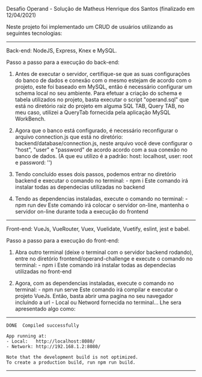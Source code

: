 Desafio Operand - Solução de Matheus Henrique dos Santos (finalizado em 12/04/2021)

Neste projeto foi implementado um CRUD de usuários utilizando as seguintes tecnologias: 

-------------------------------------------------------------------

Back-end: NodeJS, Express, Knex e MySQL.

  Passo a passo para a execução do back-end: 

  1. Antes de executar o servidor, certifique-se que as suas  configurações do banco de dados e conexão com o mesmo estejam de acordo com o projeto, este foi baseado em MySQL, então é necessário configurar um schema local no seu ambiente. Para efetuar a criação do schema e tabela utilizados no projeto, basta executar o script "operand.sql" que está no diretório raiz do projeto em alguma SQL TAB, Query TAB, no meu caso, utilizei a QueryTab fornecida pela aplicação MySQL WorkBench.
  
  2. Agora que o banco está configurado, é necessário reconfigurar o arquivo connection.js que está no diretório: backend/database/connection.js, neste arquivo você deve configurar o "host", "user" e "password" de acordo acordo com a sua conexão no banco de dados. (A que eu utilizo é a padrão: host: localhost, user: root e password: '')

  3. Tendo concluído esses dois passos, podemos entrar no diretório backend e executar o comando no terminal:
    - npm i
  Este comando irá instalar todas as dependecias utilizadas no backend

  4. Tendo as dependencias instaladas, execute o comando no terminal:
    - npm run dev
  Este comando irá colocar o servidor on-line, mantenha o servidor on-line durante toda a execução do frontend

-------------------------------------------------------------------

Front-end: VueJs, VueRouter, Vuex, Vuelidate, Vuetify, eslint, jest e babel.

  Passo a passo para a execução do front-end:
  
  1. Abra outro terminal (deixe o terminal com o servidor backend rodando), entre no diretório frontend/operand-challenge e execute o comando no terminal:
    - npm i
  Este comando irá instalar todas as dependecias utilizadas no front-end

  2. Agora, com as dependencias instaladas, execute o comando no terminal:
    - npm run serve
  Este comando irá compilar e executar o projeto VueJs. 
  Então, basta abrir uma pagina no seu navegador incluindo a url - Local ou Netword fornecida no terminal...
  Lhe sera apresentado algo como:

  ---------------------------------------------------

    DONE  Compiled successfully

    App running at:
    - Local:   http://localhost:8080/
    - Network: http://192.168.1.2:8080/

    Note that the development build is not optimized.
    To create a production build, run npm run build.

  ---------------------------------------------------
